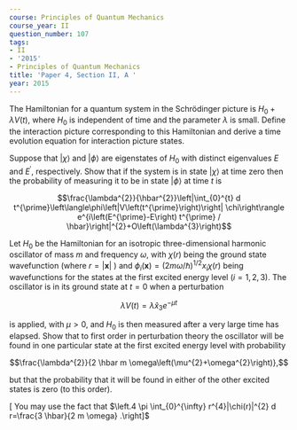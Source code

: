 ```yaml
---
course: Principles of Quantum Mechanics
course_year: II
question_number: 107
tags:
- II
- '2015'
- Principles of Quantum Mechanics
title: 'Paper 4, Section II, A '
year: 2015
---
```




The Hamiltonian for a quantum system in the Schrödinger picture is $H_{0}+\lambda V(t)$, where $H_{0}$ is independent of time and the parameter $\lambda$ is small. Define the interaction picture corresponding to this Hamiltonian and derive a time evolution equation for interaction picture states.

Suppose that $|\chi\rangle$ and $|\phi\rangle$ are eigenstates of $H_{0}$ with distinct eigenvalues $E$ and $E^{\prime}$, respectively. Show that if the system is in state $|\chi\rangle$ at time zero then the probability of measuring it to be in state $|\phi\rangle$ at time $t$ is

$$\frac{\lambda^{2}}{\hbar^{2}}\left|\int_{0}^{t} d t^{\prime}\left\langle\phi\left|V\left(t^{\prime}\right)\right| \chi\right\rangle e^{i\left(E^{\prime}-E\right) t^{\prime} / \hbar}\right|^{2}+O\left(\lambda^{3}\right)$$

Let $H_{0}$ be the Hamiltonian for an isotropic three-dimensional harmonic oscillator of mass $m$ and frequency $\omega$, with $\chi(r)$ being the ground state wavefunction (where $r=|\mathbf{x}|$ ) and $\phi_{i}(\mathbf{x})=(2 m \omega / \hbar)^{1 / 2} x_{i} \chi(r)$ being wavefunctions for the states at the first excited energy level $(i=1,2,3)$. The oscillator is in its ground state at $t=0$ when a perturbation

$$\lambda V(t)=\lambda \hat{x}_{3} e^{-\mu t}$$

is applied, with $\mu>0$, and $H_{0}$ is then measured after a very large time has elapsed. Show that to first order in perturbation theory the oscillator will be found in one particular state at the first excited energy level with probability

$$\frac{\lambda^{2}}{2 \hbar m \omega\left(\mu^{2}+\omega^{2}\right)},$$

but that the probability that it will be found in either of the other excited states is zero (to this order).

$\left[\right.$ You may use the fact that $\left.4 \pi \int_{0}^{\infty} r^{4}|\chi(r)|^{2} d r=\frac{3 \hbar}{2 m \omega} .\right]$
